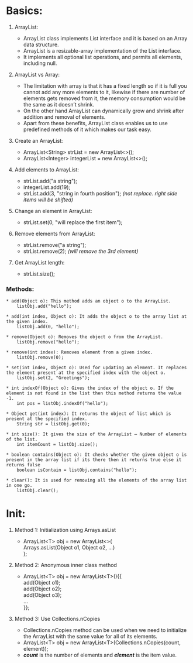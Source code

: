 # Basics: 
1. ArrayList:  
	* ArrayList class implements List interface and it is based on an Array data structure.
	* ArrayList is a resizable-array implementation of the List interface. 
	* It implements all optional list operations, and permits all elements, including null.
	
2. ArrayList vs Array:
	* The limitation with array is that it has a fixed length so if it is full you cannot add any more elements to it, likewise if there are number of elements gets removed from it, the memory consumption would be the same as it doesn’t shrink.
	* On the other hand ArrayList can dynamically grow and shrink after addition and removal of elements.
	* Apart from these benefits, ArrayList class enables us to use predefined methods of it which makes our task easy.
	
3. Create an ArrayList:
	* ArrayList<String<x>> strList = new ArrayList<>();
	* ArrayList<Integer<x>> integerList = new ArrayList<>(); 
	
4. Add elements to ArrayList: 
	* strList.add("a string");
	* integerList.add(19);
	* strList.add(3, "string in fourth position"); _(not replace. right side items will be shifted)_
	
5. Change an element in ArrayList: 
	* strList.set(0, "will replace the first item");
	
6. Remove elements from ArrayList: 
	* strList.remove("a string");
	* strList.remove(2); _(will remove the 3rd element)_
	
7. Get ArrayList length: 
	* strList.size();
	
### Methods:  

	* add(Object o): This method adds an object o to the ArrayList.  
	    listObj.add("hello");
		
	* add(int index, Object o): It adds the object o to the array list at the given index.
		listObj.add(0, "hello");
		
	* remove(Object o): Removes the object o from the ArrayList.
		listObj.remove("hello");
		
	* remove(int index): Removes element from a given index.
		listObj.remove(0);
		
	* set(int index, Object o): Used for updating an element. It replaces the element present at the specified index with the object o.
		listObj.set(2, "Greetings");
		
	* int indexOf(Object o): Gives the index of the object o. If the element is not found in the list then this method returns the value -1.
		int pos = listObj.indexOf("hello");
		
	* Object get(int index): It returns the object of list which is present at the specified index.
		String str = listObj.get(0);
		
	* int size(): It gives the size of the ArrayList – Number of elements of the list.
		int itemCount = listObj.size();
		
	* boolean contains(Object o): It checks whether the given object o is present in the array list if its there then it returns true else it returns false
		boolean isContain = listObj.contains("hello");
		
	* clear(): It is used for removing all the elements of the array list in one go.
		listObj.clear();
		
# Init:
1. Method 1: Initialization using Arrays.asList  
    * ArrayList<T<T>> obj = new ArrayList<>(  
    Arrays.asList(Object o1, Object o2, ...)  
    );

2. Method 2: Anonymous inner class method 
    * ArrayList<T<T>> obj = new ArrayList<T<T>>(){{  
      add(Object o1);  
      add(Object o2);  
      add(Object o3);  
      ...  
        }};
    
3. Method 3: Use Collections.nCopies
    * Collections.nCopies method can be used when we need to initialize the ArrayList with the same value for all of its elements. 
    * ArrayList<T<T>> obj = new ArrayList<T<T>>(Collections.nCopies(count, element));
    * _**count**_ is the number of elements and _**element**_ is the item value.
 
 